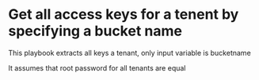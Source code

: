 # Get all access keys for a tenent by specifying a bucket name

This playbook extracts all keys a tenant, only input variable is bucketname

It assumes that root password for all tenants are equal

